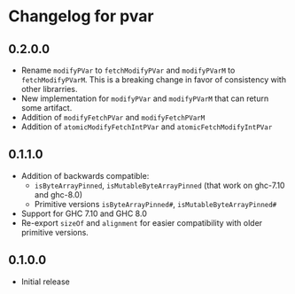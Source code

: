 # Changelog for pvar

## 0.2.0.0

* Rename `modifyPVar` to `fetchModifyPVar` and `modifyPVarM` to `fetchModifyPVarM`. This
  is a breaking change in favor of consistency with other librarries.
* New implementation for `modifyPVar` and `modifyPVarM` that can return some artifact.
* Addition of `modifyFetchPVar` and `modifyFetchPVarM`
* Addition of `atomicModifyFetchIntPVar` and `atomicFetchModifyIntPVar`

## 0.1.1.0

* Addition of backwards compatible:
  * `isByteArrayPinned`, `isMutableByteArrayPinned` (that work on ghc-7.10 and ghc-8.0)
  * Primitive versions `isByteArrayPinned#`, `isMutableByteArrayPinned#`
* Support for GHC 7.10 and GHC 8.0
* Re-export `sizeOf` and `alignment` for easier compatibility with older primitive versions.


## 0.1.0.0

* Initial release
